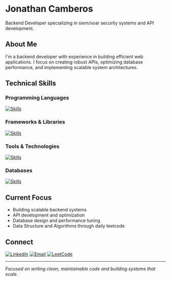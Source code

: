 # Jonathan Camberos

Backend Developer specializing in siem/soar security systems and API development.

## About Me

I'm a backend developer with experience in building efficient web applications. I focus on creating robust APIs, optimizing database performance, and implementing scalable system architectures.

## Technical Skills

### Programming Languages
[![Skills](https://skillicons.dev/icons?i=cs,py,java,js,sql)](https://skillicons.dev)

### Frameworks & Libraries
[![Skills](https://skillicons.dev/icons?i=dotnet,nodejs,express,nextjs,react)](https://skillicons.dev)

### Tools & Technologies
[![Skills](https://skillicons.dev/icons?i=mysql,redis,mongodb)](https://skillicons.dev)

### Databases
[![Skills](https://skillicons.dev/icons?i=mysql,redis,mongodb)](https://skillicons.dev)

## Current Focus

- Building scalable backend systems
- API development and optimization
- Database design and performance tuning
- Data Structure and Algorithms through daily leetcode

## Connect

[![LinkedIn](https://skillicons.dev/icons?i=linkedin)](https://www.linkedin.com/in/jonathancamberos/)
[![Email](https://skillicons.dev/icons?i=gmail)](mailto:jonathancamberos@gmail.com)
[![LeetCode](https://img.shields.io/badge/LeetCode-FFA116?style=for-the-badge&logo=leetcode&logoColor=white)](https://leetcode.com/u/jonathancamberos/)

---

*Focused on writing clean, maintainable code and building systems that scale.*
